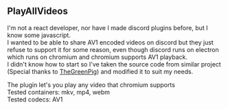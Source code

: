 ## PlayAllVideos
I'm not a react developer, nor have I made discord plugins before, but I know some javascript.<br/>
I wanted to be able to share AV1 encoded videos on discord but they just refuse to support it for some reason, even though discord runs on electron which runs on chromium and chromium supports AV1 playback.<br/>
I didn't know how to start so I've taken the source code from similar project (Special thanks to [TheGreenPig](https://github.com/TheGreenPig/BetterDiscordPlugins/tree/main/FileViewer)) and modified it to suit my needs.

The plugin let's you play any video that chromium supports<br/>
Tested containers: mkv, mp4, webm<br/>
Tested codecs: AV1<br/>
